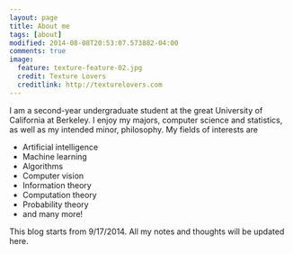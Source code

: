 ```yaml
---
layout: page
title: About me
tags: [about]
modified: 2014-08-08T20:53:07.573882-04:00
comments: true
image:
  feature: texture-feature-02.jpg
  credit: Texture Lovers
  creditlink: http://texturelovers.com
---
```


I am a second-year undergraduate student at the great University of California at Berkeley. I enjoy my majors, computer science and statistics, as well as my intended minor, philosophy. My fields of interests are

+ Artificial intelligence
+ Machine learning
+ Algorithms
+ Computer vision
+ Information theory
+ Computation theory
+ Probability theory
+ and many more!

This blog starts from 9/17/2014. All my notes and thoughts will be updated here.